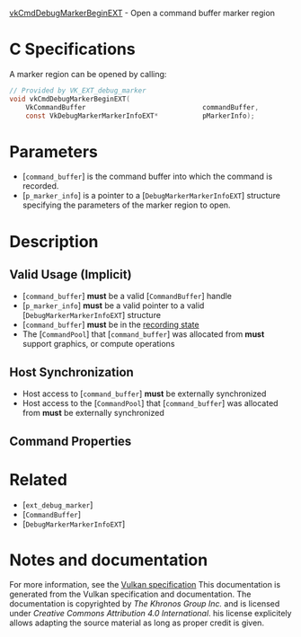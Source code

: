 [vkCmdDebugMarkerBeginEXT](https://www.khronos.org/registry/vulkan/specs/1.3-extensions/man/html/vkCmdDebugMarkerBeginEXT.html) - Open a command buffer marker region

# C Specifications
A marker region can be opened by calling:
```c
// Provided by VK_EXT_debug_marker
void vkCmdDebugMarkerBeginEXT(
    VkCommandBuffer                             commandBuffer,
    const VkDebugMarkerMarkerInfoEXT*           pMarkerInfo);
```

# Parameters
- [`command_buffer`] is the command buffer into which the command is recorded.
- [`p_marker_info`] is a pointer to a [`DebugMarkerMarkerInfoEXT`] structure specifying the parameters of the marker region to open.

# Description
## Valid Usage (Implicit)
-  [`command_buffer`] **must**  be a valid [`CommandBuffer`] handle
-  [`p_marker_info`] **must**  be a valid pointer to a valid [`DebugMarkerMarkerInfoEXT`] structure
-  [`command_buffer`] **must**  be in the [recording state]()
-    The [`CommandPool`] that [`command_buffer`] was allocated from  **must**  support graphics, or compute operations

## Host Synchronization
- Host access to [`command_buffer`] **must**  be externally synchronized
- Host access to the [`CommandPool`] that [`command_buffer`] was allocated from  **must**  be externally synchronized

## Command Properties

# Related
- [`ext_debug_marker`]
- [`CommandBuffer`]
- [`DebugMarkerMarkerInfoEXT`]

# Notes and documentation
For more information, see the [Vulkan specification](https://www.khronos.org/registry/vulkan/specs/1.3-extensions/html/vkspec.html)
This documentation is generated from the Vulkan specification and documentation.
The documentation is copyrighted by *The Khronos Group Inc.* and is licensed under *Creative Commons Attribution 4.0 International*.
his license explicitely allows adapting the source material as long as proper credit is given.
        
